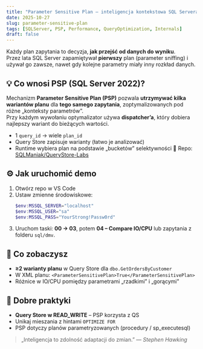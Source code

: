 ```yaml
---
title: "Parameter Sensitive Plan – inteligencja kontekstowa SQL Servera"
date: 2025-10-27
slug: parameter-sensitive-plan
tags: [SQLServer, PSP, Performance, QueryOptimization, Internals]
draft: false
---
```


Każdy plan zapytania to decyzja, **jak przejść od danych do wyniku**.  
Przez lata SQL Server zapamiętywał **pierwszy** plan (parameter sniffing) i używał go zawsze, nawet gdy kolejne parametry miały inny rozkład danych.

## 💡 Co wnosi PSP (SQL Server 2022)?
Mechanizm **Parameter Sensitive Plan (PSP)** pozwala **utrzymywać kilka wariantów planu** dla **tego samego zapytania**, zoptymalizowanych pod różne „konteksty parametrów”.  
Przy każdym wywołaniu optymalizator używa **dispatcher’a**, który dobiera najlepszy wariant do bieżących wartości.

- 1 `query_id` → wiele `plan_id`
- Query Store zapisuje warianty (łatwo je analizować)
- Runtime wybiera plan na podstawie „bucketów” selektywności
📂 Repo: [SQLManiak/QueryStore-Labs](https://github.com/marcinpytlik/SQLManiak/tree/master/sqlmaniak_blog/PSP-DEMO)

## ⚙️ Jak uruchomić demo
1. Otwórz repo w VS Code
2. Ustaw zmienne środowiskowe:
   ```powershell
   $env:MSSQL_SERVER="localhost"
   $env:MSSQL_USER="sa"
   $env:MSSQL_PASS="YourStrong!Passw0rd"
   ```
3. Uruchom taski: **00 → 03**, potem **04 – Compare IO/CPU** lub zapytania z folderu `sql/dmv`.

## 🔬 Co zobaczysz
- **≥2 warianty planu** w Query Store dla `dbo.GetOrdersByCustomer`
- W XML planu: `<ParameterSensitivePlan>True</ParameterSensitivePlan>`
- Różnice w IO/CPU pomiędzy parametrami „rzadkimi” i „gorącymi”

## 🧩 Dobre praktyki
- **Query Store w READ_WRITE** – PSP korzysta z QS
- Unikaj mieszania z hintami `OPTIMIZE FOR`
- PSP dotyczy planów parametryzowanych (procedury / sp_executesql)

> „Inteligencja to zdolność adaptacji do zmian.” — *Stephen Hawking*
